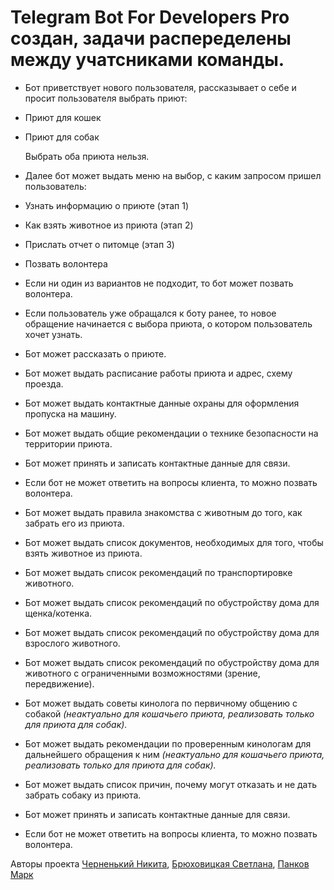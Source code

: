 # Telegram Bot For Developers Pro создан, задачи распеределены между учатсниками команды.
- Бот приветствует нового пользователя, рассказывает о себе и просит пользователя выбрать приют:
- Приют для кошек
- Приют для собак

  Выбрать оба приюта нельзя.

- Далее бот может выдать меню на выбор, с каким запросом пришел пользователь:
- Узнать информацию о приюте (этап 1)
- Как взять животное из приюта (этап 2)
- Прислать отчет о питомце (этап 3)
- Позвать волонтера
- Если ни один из вариантов не подходит, то бот может позвать волонтера.
- Если пользователь уже обращался к боту ранее, то новое обращение начинается с выбора приюта, о котором пользователь хочет узнать.

- Бот может рассказать о приюте.
- Бот может выдать расписание работы приюта и адрес, схему проезда.
- Бот может выдать контактные данные охраны для оформления пропуска на машину.
- Бот может выдать общие рекомендации о технике безопасности на территории приюта.
- Бот может принять и записать контактные данные для связи.
- Если бот не может ответить на вопросы клиента, то можно позвать волонтера.


- Бот может выдать правила знакомства с животным до того, как забрать его из приюта.
- Бот может выдать список документов, необходимых для того, чтобы взять животное из приюта.
- Бот может  выдать список рекомендаций по транспортировке животного.
- Бот может  выдать список рекомендаций по обустройству дома для щенка/котенка.
- Бот может  выдать список рекомендаций по обустройству дома для взрослого животного.
- Бот может  выдать список рекомендаций по обустройству дома для животного с ограниченными возможностями (зрение, передвижение).
- Бот может выдать советы кинолога по первичному общению с собакой *(неактуально для кошачьего приюта, реализовать только для приюта для собак).*
- Бот может выдать рекомендации по проверенным кинологам для дальнейшего обращения к ним *(неактуально для кошачьего приюта, реализовать только для приюта для собак).*
- Бот может выдать список причин, почему могут отказать и не дать забрать собаку из приюта.
- Бот может принять и записать контактные данные для связи.
- Если бот не может ответить на вопросы клиента, то можно позвать волонтера.

Авторы проекта [Черненький Никита](https://github.com/ChernenkiyNikitych4732), [Брюховицкая Светлана](https://github.com/dabich626626), [Панков Марк](https://github.com/markpan07)
